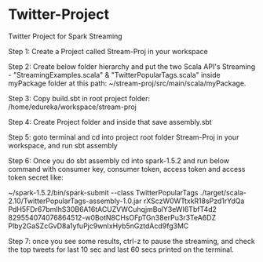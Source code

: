 # Twitter-Project
Twitter Project for Spark Streaming

Step 1: Create a Project called Stream-Proj in your workspace

Step 2: Create below folder hierarchy and put the two Scala API's Streaming - "StreamingExamples.scala" & "TwitterPopularTags.scala"  inside myPackage folder at this path: ~/stream-proj/src/main/scala/myPackage.

Step 3: Copy build.sbt in root project folder: /home/edureka/workspace/stream-proj

Step 4: Create Project folder and inside that save assembly.sbt

Step 5: goto terminal and cd into project root folder Stream-Proj in your workspace, and run sbt assembly

Step 6: Once you do sbt assembly cd into spark-1.5.2 and run below command with consumer key, consumer token, access token and access token secret like: 

~/spark-1.5.2/bin/spark-submit --class TwitterPopularTags ./target/scala-2.10/TwitterPopularTags-assembly-1.0.jar rXSczW0WTtxkR18sPzd1rYdQa PdH5FDr67bmIhS30B6A16tACUZVWCuhqjmBolY3eWI6TbfT4d2 829554074076864512-w0BotN8CHsOFpTGn38erPu3r3TeA6DZ Plby2GaSZcGvD8a1yfuPjc9wnIxHyb5nGztdAcd9fg3MC

Step 7: once you see some results, ctrl-z to pause the streaming, and check the top tweets for last 10 sec and last 60 secs printed on the terminal.



